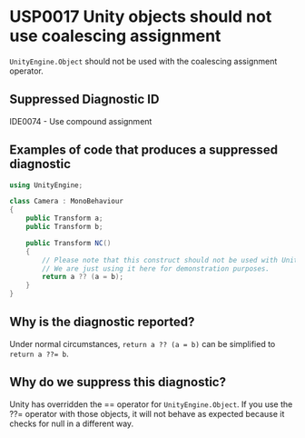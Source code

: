# USP0017 Unity objects should not use coalescing assignment

`UnityEngine.Object` should not be used with the coalescing assignment operator.

## Suppressed Diagnostic ID

IDE0074 - Use compound assignment

## Examples of code that produces a suppressed diagnostic
```csharp
using UnityEngine;

class Camera : MonoBehaviour
{
    public Transform a;
    public Transform b;

    public Transform NC()
    {
        // Please note that this construct should not be used with Unity objects either, and will trigger a diagnostic.
        // We are just using it here for demonstration purposes.
        return a ?? (a = b);
    }
}
```

## Why is the diagnostic reported?

Under normal circumstances, `return a ?? (a = b)` can be simplified to `return a ??= b`.

## Why do we suppress this diagnostic?

Unity has overridden the == operator for `UnityEngine.Object`. If you use the ??= operator with those objects, it will not behave as expected because it checks for null in a different way.
